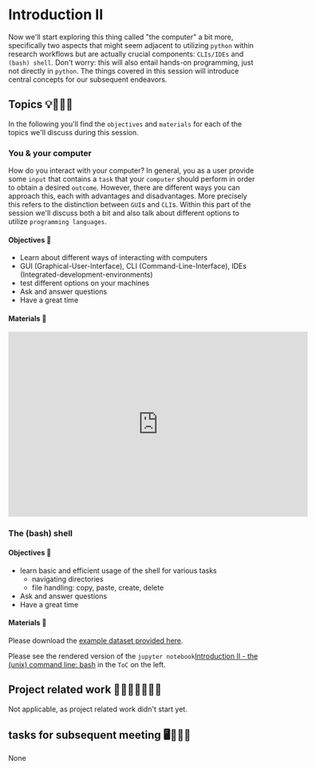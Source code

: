 # Introduction II

Now we'll start exploring this thing called "the computer" a bit more, specifically two aspects that might seem adjacent to utilizing `python` within research workflows but are actually crucial components: `CLIs/IDEs`  and `(bash) shell`. Don't worry: this will also entail hands-on programming, just not directly in `python`. The things covered in this session will introduce central concepts for our subsequent endeavors.

## Topics 💡👨🏻‍🏫 

In the following you'll find the `objectives` and `materials` for each of the topics we'll discuss during this session.

### You & your computer
How do you interact with your computer? In general, you as a user provide some `input` that contains a `task` that your `computer` should perform in order to obtain a desired `outcome`. However, there are different ways you can approach this, each with advantages and disadvantages. More precisely this refers to the distinction between `GUI`s and `CLI`s. Within this part of the session we'll discuss both a bit and also talk about different options to utilize `programming languages`. 

#### Objectives 📍

- Learn about different ways of interacting with computers
- GUI (Graphical-User-Interface), CLI (Command-Line-Interface), IDEs (Integrated-development-environments)
- test different options on your machines
- Ask and answer questions
- Have a great time

#### Materials 📓

<iframe src="https://docs.google.com/presentation/d/e/2PACX-1vTkm6evTi-Ag-noQGTGLVwykDUFJroeLyr-oKcB1qISpb9vD6pU-ktMRswOjUZeUNESSoMxt9Z3Pd4b/embed?start=false&loop=false&delayms=3000" frameborder="0" width="600" height="370" allowfullscreen="true" mozallowfullscreen="true" webkitallowfullscreen="true"></iframe>

### The (bash) shell



#### Objectives 📍

- learn basic and efficient usage of the shell for various tasks
    - navigating directories
    - file handling: copy, paste, create, delete
- Ask and answer questions
- Have a great time

#### Materials 📓
Please download the [example dataset provided here](https://swcarpentry.github.io/shell-novice/data/shell-lesson-data.zip).

Please see the rendered version of the `jupyter notebook`[Introduction II - the (unix) command line: bash](https://peerherholz.github.io/Python_for_Psychologists_Winter2021/introduction/intro_to_shell.html) in the `ToC` on the left.

## Project related work 🥼🧑🏿‍🔬👩🏻‍🔬

Not applicable, as project related work didn't start yet.

## tasks for subsequent meeting 🖥️✍🏽📖

None
